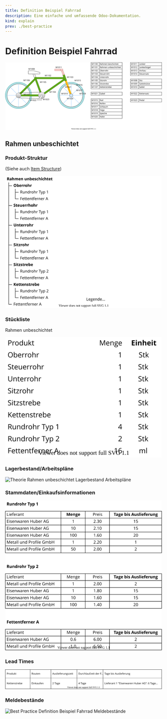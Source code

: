 ```yaml
---
title: Definition Beispiel Fahrrad
description: Eine einfache und umfassende Odoo-Dokumentation.
kind: explain
prev: ./best-practice
---
```

# Definition Beispiel Fahrrad

![Best Practice Definition Beispiel Fahrrad](attachments/Best%20Practice%20Definition%20Beispiel%20Fahrrad.svg)

## Rahmen unbeschichtet

### Produkt-Struktur

(Siehe auch [Item Structure](Best%20Practice%20Item%20Structure.md))

![Theorie Item Structure Rahmen unbeschichtet](attachments/Best%20Practice%20Item%20Structure%20Rahmen%20unbeschichtet.svg)

### Stückliste

Rahmen unbeschichtet

![Best Practice Definition Beispiel Fahrrad BoM](attachments/Best%20Practice%20Definition%20Beispiel%20Fahrrad%20BoM.svg)

### Lagerbestand/Arbeitspläne

![Theorie Rahmen unbeschichtet Lagerbestand Arbeitspläne](attachments/Best%20Practice%20Rahmen%20unbeschichtet%20Lagerbestand%20Arbeitspläne.svg)

### Stammdaten/Einkaufsinformationen

![Theorie Stammdaten Einkaufsinformationen](attachments/Best%20Practice%20Stammdaten%20Einkaufsinformationen.svg)

### Lead Times

![Best Practice Definition Beispiel Fahrrad Lead Times](attachments/Best%20Practice%20Definition%20Beispiel%20Fahrrad%20Lead%20Times.svg)

### Meldebestände

![Best Practice Definition Beispiel Fahrrad Meldebestände](attachments/Best%20Practice%20Definition%20Beispiel%20Fahrrad%20Meldebestände.svg)


